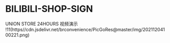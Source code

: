 # BILIBILI-SHOP-SIGN
UNION STORE
24HOURS
视频演示
!11(https//cdn.jsdelivr.net/brconvenience/PicGoRes@master/img/20211204100221.png)

